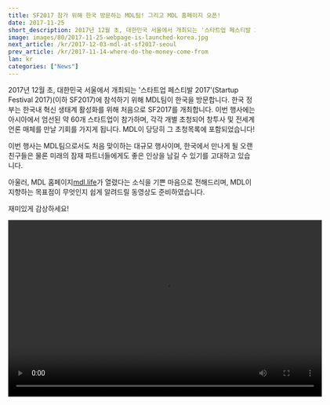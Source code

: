 ```yaml
---
title: SF2017 참가 위해 한국 방문하는 MDL팀! 그리고 MDL 홈페이지 오픈!
date: 2017-11-25
short_description: 2017년 12월 초, 대한민국 서울에서 개최되는 '스타트업 페스티발 2017'(Startup Festival 2017)(이하 SF2017)에 참석하기 위해 MDL팀이 한국을 방문합니다.
image: images/80/2017-11-25-webpage-is-launched-korea.jpg
next_article: /kr/2017-12-03-mdl-at-sf2017-seoul
prev_article: /kr/2017-11-14-where-do-the-money-come-from
lan: kr
categories: ["News"]
---
```


2017년 12월 초, 대한민국 서울에서 개최되는 '스타트업 페스티발 2017'(Startup Festival 2017)(이하 SF2017)에 참석하기 위해 MDL팀이 한국을 방문합니다. 한국 정부는 한국내 혁신 생태계 활성화를 위해 처음으로 SF2017를 개최합니다. 이번 행사에는 아시아에서 엄선된 약 60개 스타트업이 참가하며, 각각 개별 초청되어 창투사 및 전세계 언론 매체를 만날 기회를 가지게 됩니다. MDL이 당당히 그 초청목록에 포함되었습니다!

이번 행사는 MDL팀으로서도 처음 맞이하는 대규모 행사이며, 한국에서 만나게 될 오랜 친구들은 물론 미래의 잠재 파트너들에게도 좋은 인상을 남길 수 있기를 고대하고 있습니다.

아울러, MDL 홈페이지[mdl.life](http://mdl.life)가 열렸다는 소식을 기쁜 마음으로 전해드리며, MDL이 지향하는 목표점이 무엇인지 쉽게 알려드릴 동영상도 준비하였습니다.

재미있게 감상하세요!  



<video width="640" height="360" controls>
  <source src="https://gateway.ipfs.io/ipfs/QmVBECcf1tMtmu4mSXivXJj3NQr9kWjvQrWYpWikEB3ReB/MDL%20Intro%20Video.mp4" type="video/mp4">
Your browser does not support the video tag.
</video>
